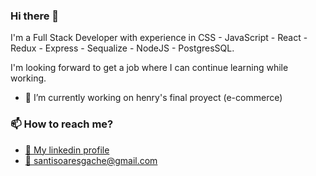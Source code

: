 ### Hi there 👋

I'm a Full Stack Developer with experience in CSS - JavaScript - React - Redux - Express - Sequalize - NodeJS - PostgresSQL.

I'm looking forward to get a job where I can continue learning while working.

- 🔭 I’m currently working on henry's final proyect (e-commerce)

<h3 align="left">📫 How to reach me?</h3>
<ul align="left">
  <li><a href="https://www.linkedin.com/in/santiago-soares-gache" target="_blank">🤝 My linkedin profile</a></li>
  <li><a href="mailto:santisoaresgache@gmail.com" target="_blank">📧 santisoaresgache@gmail.com</a></li>
</ul>

